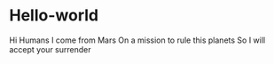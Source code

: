 # Hello-world
Hi Humans
I come from Mars
On a mission to rule this planets
So I will accept your surrender
